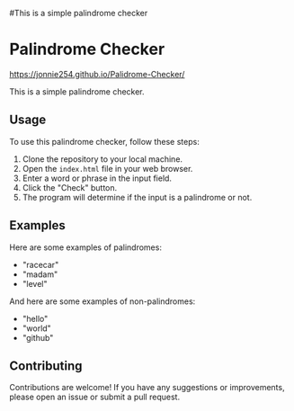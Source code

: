 ﻿#This is a simple palindrome checker

# Palindrome Checker<br>
https://jonnie254.github.io/Palidrome-Checker/

This is a simple palindrome checker.

## Usage

To use this palindrome checker, follow these steps:

1. Clone the repository to your local machine.
2. Open the `index.html` file in your web browser.
3. Enter a word or phrase in the input field.
4. Click the "Check" button.
5. The program will determine if the input is a palindrome or not.

## Examples

Here are some examples of palindromes:

- "racecar"
- "madam"
- "level"

And here are some examples of non-palindromes:

- "hello"
- "world"
- "github"

## Contributing

Contributions are welcome! If you have any suggestions or improvements, please open an issue or submit a pull request.

